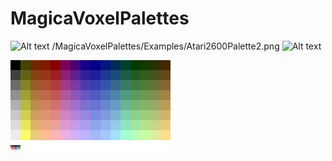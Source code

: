 # MagicaVoxelPalettes


![Alt text](http://full/path/to/img.jpg "Optional title")
/MagicaVoxelPalettes/Examples/Atari2600Palette2.png
![Alt text](/relative/path/to/img.jpg?raw=true "Optional Title")


![Alt text](/Examples/Atari2600Palette2.png?raw=true "Optional Title")
